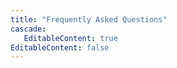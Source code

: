 ```yaml
---
title: "Frequently Asked Questions"
cascade:
   EditableContent: true
EditableContent: false
---
```

